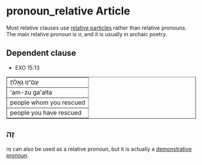 # pronoun_relative Article
Most relative clauses use [relative particles](https://git.door43.org/Door43/en-uhg/src/master/content/particle_relative/02.md) rather than relative pronouns. The main relative pronoun is זוּ, and it is usually in archaic poetry.

## Dependent clause

* EXO 15:13
<table border="1" class="docutils">
<colgroup>
<col width="100%" />
</colgroup>
<tbody valign="top">
<tr class="row-odd"><td>עַם־ז֣וּ גָּאָ֑לְתָּ</td>
</tr>
<tr class="row-even"><td>'am-zu ga'alta</td>
</tr>
<tr class="row-odd"><td>people whom you rescued</td>
</tr>
<tr class="row-even"><td>people you have rescued</td>
</tr>
</tbody>
</table>

## זֶה

זֶה can also be used as a relative pronoun, but it is actually a [demonstrative pronoun](https://git.door43.org/Door43/en-uhg/src/master/content/pronoun_demonstrative/02.md#function-like-a-relative-pronoun). 